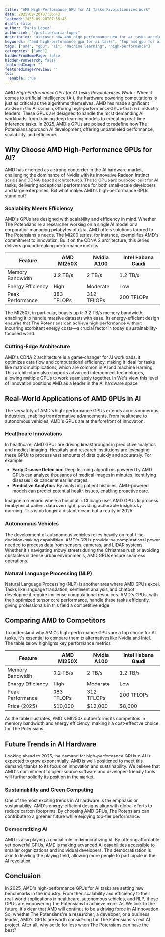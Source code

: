 ```yaml
---
title: "AMD High-Performance GPU for AI Tasks Revolutionizes Work"
date: 2025-09-20T07:36:43
lastmod: 2025-09-20T07:36:43
draft: false
author: "Maria Lopez"
authorLink: "/profile/maria-lopez"
description: "Discover how AMD high-performance GPU for AI tasks accelerates machine learning, boosts efficiency, and delivers cutting-edge solutions for AI workloads."
keywords: ["amd high-performance gpu for ai tasks", "top amd gpu for ai workloads", "amd gpu for machine learning"]
tags: ["amd", "gpu", "ai", "machine learning", "high-performance"]
categories: ["amd"]
hiddenFromHomePage: false
hiddenFromSearch: false
featuredImage: ""
featuredImagePreview: ""
toc:
  enable: true
---
```



*AMD High-Performance GPU for AI Tasks Revolutionizes Work* - When it comes to artificial intelligence (AI), the hardware powering computations is just as critical as the algorithms themselves. AMD has made significant strides in the AI domain, offering high-performance GPUs that rival industry leaders. These GPUs are designed to handle the most demanding AI workloads, from training deep learning models to executing real-time inference tasks. In 2025, AMD's GPUs are poised to redefine how The Potensians approach AI development, offering unparalleled performance, scalability, and efficiency.

## Why Choose AMD High-Performance GPUs for AI?

AMD has emerged as a strong contender in the AI hardware market, challenging the dominance of Nvidia with its innovative Radeon Instinct series and CDNA-based architectures. These GPUs are purpose-built for AI tasks, delivering exceptional performance for both small-scale developers and large enterprises. But what makes AMD's high-performance GPUs stand out?

### Scalability Meets Efficiency

AMD's GPUs are designed with scalability and efficiency in mind. Whether The Potensians're a researcher working on a single AI model or a corporation managing petabytes of data, AMD offers solutions tailored to The Potensians's needs. The MI200 series, for instance, exemplifies AMD's commitment to innovation. Built on the CDNA 2 architecture, this series delivers groundbreaking performance metrics.

<div class="table-responsive">
<table class="html-table">
<thead>
<tr>
<th>Feature</th>
<th>AMD MI250X</th>
<th>Nvidia A100</th>
<th>Intel Habana Gaudi</th>
</tr>
</thead>
<tbody>
<tr>
<td>Memory Bandwidth</td>
<td>3.2 TB/s</td>
<td>2 TB/s</td>
<td>1.2 TB/s</td>
</tr>
<tr>
<td>Energy Efficiency</td>
<td>High</td>
<td>Moderate</td>
<td>Low</td>
</tr>
<tr>
<td>Peak Performance</td>
<td>383 TFLOPs</td>
<td>312 TFLOPs</td>
<td>200 TFLOPs</td>
</tr>
</tbody>
</table>
</div>

The MI250X, in particular, boasts up to 3.2 TB/s memory bandwidth, enabling it to handle massive datasets with ease. Its energy-efficient design ensures that The Potensians can achieve high performance without incurring exorbitant energy costs—a crucial factor in today's sustainability-focused world.

### Cutting-Edge Architecture

AMD's CDNA 2 architecture is a game-changer for AI workloads. It optimizes data flow and computational efficiency, making it ideal for tasks like matrix multiplications, which are common in AI and machine learning. This architecture also supports advanced interconnect technologies, allowing multiple GPUs to work seamlessly together. In We's view, this level of innovation positions AMD as a leader in the AI hardware space.

## Real-World Applications of AMD GPUs in AI

The versatility of AMD's high-performance GPUs extends across numerous industries, enabling transformative advancements. From healthcare to autonomous vehicles, AMD's GPUs are at the forefront of innovation.

### Healthcare Innovations

In healthcare, AMD GPUs are driving breakthroughs in predictive analytics and medical imaging. Hospitals and research institutions are leveraging these GPUs to process vast amounts of data quickly and accurately. For example:

- **Early Disease Detection**: Deep learning algorithms powered by AMD GPUs can analyze thousands of medical images in minutes, identifying diseases like cancer at earlier stages.
- **Predictive Analytics**: By analyzing patient histories, AMD-powered models can predict potential health issues, enabling proactive care.

Imagine a scenario where a hospital in Chicago uses AMD GPUs to process terabytes of patient data overnight, providing actionable insights by morning. This is no longer a distant dream but a reality in 2025.

### Autonomous Vehicles

The development of autonomous vehicles relies heavily on real-time decision-making capabilities. AMD's GPUs provide the computational power needed to process data from sensors, cameras, and LIDAR systems. Whether it's navigating snowy streets during the Christmas rush or avoiding obstacles in dense urban environments, AMD GPUs ensure seamless operations.

### Natural Language Processing (NLP)

Natural Language Processing (NLP) is another area where AMD GPUs excel. Tasks like language translation, sentiment analysis, and chatbot development require immense computational resources. AMD's GPUs, with their optimized tensor core performance, handle these tasks efficiently, giving professionals in this field a competitive edge.

## Comparing AMD to Competitors

To understand why AMD's high-performance GPUs are a top choice for AI tasks, it's essential to compare them to alternatives like Nvidia and Intel. The table below highlights key performance metrics:

<div class="table-responsive">
<table class="html-table">
<thead>
<tr>
<th>Feature</th>
<th>AMD MI250X</th>
<th>Nvidia A100</th>
<th>Intel Habana Gaudi</th>
</tr>
</thead>
<tbody>
<tr>
<td>Memory Bandwidth</td>
<td>3.2 TB/s</td>
<td>2 TB/s</td>
<td>1.2 TB/s</td>
</tr>
<tr>
<td>Energy Efficiency</td>
<td>High</td>
<td>Moderate</td>
<td>Low</td>
</tr>
<tr>
<td>Peak Performance</td>
<td>383 TFLOPs</td>
<td>312 TFLOPs</td>
<td>200 TFLOPs</td>
</tr>
<tr>
<td>Price (2025)</td>
<td>$10,000</td>
<td>$12,000</td>
<td>$8,000</td>
</tr>
</tbody>
</table>
</div>

As the table illustrates, AMD's MI250X outperforms its competitors in memory bandwidth and energy efficiency, making it a cost-effective choice for The Potensians.

## Future Trends in AI Hardware

Looking ahead to 2025, the demand for high-performance GPUs in AI is expected to grow exponentially. AMD is well-positioned to meet this demand, thanks to its focus on innovation and sustainability. We believe that AMD's commitment to open-source software and developer-friendly tools will further solidify its position in the market.

### Sustainability and Green Computing

One of the most exciting trends in AI hardware is the emphasis on sustainability. AMD's energy-efficient designs align with global efforts to reduce carbon footprints. By choosing AMD GPUs, The Potensians can contribute to a greener future while enjoying top-tier performance.

### Democratizing AI

AMD is also playing a crucial role in democratizing AI. By offering affordable yet powerful GPUs, AMD is making advanced AI capabilities accessible to smaller organizations and individual developers. This democratization is akin to leveling the playing field, allowing more people to participate in the AI revolution.

## Conclusion

In 2025, AMD's high-performance GPUs for AI tasks are setting new benchmarks in the industry. From their scalability and efficiency to their real-world applications in healthcare, autonomous vehicles, and NLP, these GPUs are empowering The Potensians to achieve more. As We look to the future, it's clear that AMD will continue to be a driving force in AI innovation. So, whether The Potensians're a researcher, a developer, or a business leader, AMD's GPUs are worth considering for The Potensians's next AI project. After all, why settle for less when The Potensians can have the best?